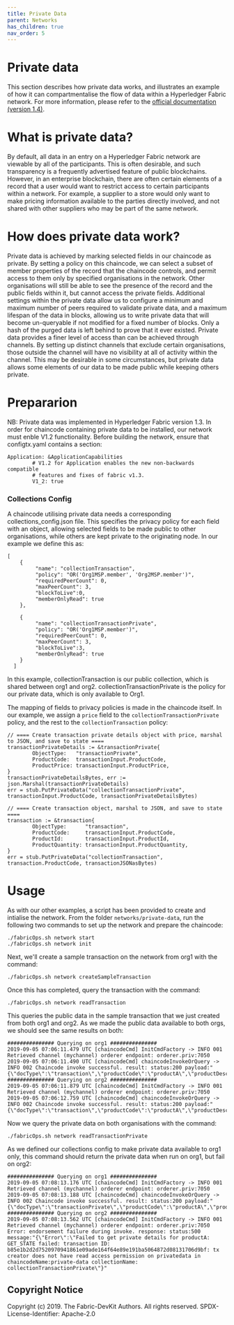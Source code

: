 ```yaml
---
title: Private Data
parent: Networks
has_children: true
nav_order: 5
---
```

# Private data

This section describes how private data works, and illustrates an example of how it can compartmentalise the flow of data within a Hyperledger Fabric network. For more information, please refer to the [official documentation (version 1.4)](https://hyperledger-fabric-ca.readthedocs.io/en/release-1.4/).

# What is private data?
By default, all data in an entry on a Hyperledger Fabric network are viewable by all of the participants. This is often desirable, and such transparency is a frequently advertised feature of public blockchains. However, in an enterprise blockchain, there are often certain elements of a record that a user would want to restrict access to certain participants within a network. For example, a supplier to a store would only want to make pricing information available to the parties directly involved, and not shared with other suppliers who may be part of the same network.

# How does private data work?
Private data is achieved by marking selected fields in our chaincode as private. By setting a policy on this chaincode, we can select a subset of member properties of the record that the chaincode controls, and permit access to them only by specified organisations in the network. Other organisations will still be able to see the presence of the record and the public fields within it, but cannot access the private fields.
Additional settings within the private data allow us to configure a minimum and maximum number of peers required to validate private data, and a maximum lifespan of the data in blocks, allowing us to write private data that will become un-queryable if not modified for a fixed number of blocks. Only a hash of the purged data is left behind to prove that it ever existed.
Private data provides a finer level of access than can be achieved through channels. By setting up distinct channels that exclude certain organisations, those outside the channel will have no visibility at all of activity within the channel. This may be desirable in some circumstances, but private data allows some elements of our data to be made public while keeping others private.

# Prepararion
NB: Private data was implemented in Hyperledger Fabric version 1.3. In order for chaincode containing private data to be installed, our network must enble V1.2 functionality. Before building the network, ensure that configtx.yaml contains a section:
```
Application: &ApplicationCapabilities
        # V1.2 for Application enables the new non-backwards compatible
        # features and fixes of fabric v1.3.
        V1_2: true
```
### Collections Config
A chaincode utilising private data needs a corresponding collections_config.json file. This specifies the privacy policy for each field with an object, allowing selected fields to be made public to other organisations, while others are kept private to the originating node. In our example we define this as:
````
[
    {
         "name": "collectionTransaction",
         "policy": "OR('Org1MSP.member', 'Org2MSP.member')",
         "requiredPeerCount": 0,
         "maxPeerCount": 3,
         "blockToLive":0,
         "memberOnlyRead": true
    },
  
    {
         "name": "collectionTransactionPrivate",
         "policy": "OR('Org1MSP.member')",
         "requiredPeerCount": 0,
         "maxPeerCount": 3,
         "blockToLive":3,
         "memberOnlyRead": true
    }
  ]
````
In this example, collectionTransaction is our public collection, which is shared between org1 and org2. collectionTransactionPrivate is the policy for our private data, which is only available to Org1.

The mapping of fields to privacy policies is made in the chaincode itself. In our example, we assign a `price` field to the `collectionTransactionPrivate` policy, and the rest to the `collectionTransaction` policy:
```
// ==== Create transaction private details object with price, marshal to JSON, and save to state ====
transactionPrivateDetails := &transactionPrivate{
        ObjectType:   "transactionPrivate",
        ProductCode:  transactionInput.ProductCode,
        ProductPrice: transactionInput.ProductPrice,
}
transactionPrivateDetailsBytes, err := json.Marshal(transactionPrivateDetails)
err = stub.PutPrivateData("collectionTransactionPrivate", transactionInput.ProductCode, transactionPrivateDetailsBytes)
```
```
// ==== Create transaction object, marshal to JSON, and save to state ====
transaction := &transaction{
        ObjectType:      "transaction",
        ProductCode:     transactionInput.ProductCode,
        ProductId:       transactionInput.ProductId,
        ProductQuantity: transactionInput.ProductQuantity,
}
err = stub.PutPrivateData("collectionTransaction", transaction.ProductCode, transactionJSONasBytes)
```


# Usage
As with our other examples, a script has been provided to create and intialise the network. From the folder ```networks/private-data```, run the following two commands to set up the network and prepare the chaincode:
```
./fabricOps.sh network start
./fabricOps.sh network init
```
Next, we'll create a sample transaction on the network from org1 with the command:
```
./fabricOps.sh network createSampleTransaction
```
Once this has completed, query the transaction with the command:
```
./fabricOps.sh network readTransaction
```
This queries the public data in the sample transaction that we just created from both org1 and org2. As we made the public data available to both orgs, we should see the same results on both:
```
############### Querying on org1 ###############
2019-09-05 07:06:11.479 UTC [chaincodeCmd] InitCmdFactory -> INFO 001 Retrieved channel (mychannel) orderer endpoint: orderer.priv:7050
2019-09-05 07:06:11.490 UTC [chaincodeCmd] chaincodeInvokeOrQuery -> INFO 002 Chaincode invoke successful. result: status:200 payload:"{\"docType\":\"transaction\",\"productCode\":\"productA\",\"productDescription\":\"1234\",\"productQuantity\":70}" 
############### Querying on org2 ###############
2019-09-05 07:06:11.879 UTC [chaincodeCmd] InitCmdFactory -> INFO 001 Retrieved channel (mychannel) orderer endpoint: orderer.priv:7050
2019-09-05 07:06:12.759 UTC [chaincodeCmd] chaincodeInvokeOrQuery -> INFO 002 Chaincode invoke successful. result: status:200 payload:"{\"docType\":\"transaction\",\"productCode\":\"productA\",\"productDescription\":\"1234\",\"productQuantity\":70}" 
```

Now we query the private data on both organisations with the command:
```
./fabricOps.sh network readTransactionPrivate
```
As we defined our collections config to make private data available to org1 only, this command should return the private data when run on org1, but fail on org2:
```
############### Querying on org1 ###############
2019-09-05 07:08:13.176 UTC [chaincodeCmd] InitCmdFactory -> INFO 001 Retrieved channel (mychannel) orderer endpoint: orderer.priv:7050
2019-09-05 07:08:13.188 UTC [chaincodeCmd] chaincodeInvokeOrQuery -> INFO 002 Chaincode invoke successful. result: status:200 payload:"{\"docType\":\"transactionPrivate\",\"productCode\":\"productA\",\"productPrice\":60}" 
############### Querying on org2 ###############
2019-09-05 07:08:13.562 UTC [chaincodeCmd] InitCmdFactory -> INFO 001 Retrieved channel (mychannel) orderer endpoint: orderer.priv:7050
Error: endorsement failure during invoke. response: status:500 message:"{\"Error\":\"Failed to get private details for productA: GET_STATE failed: transaction ID: b85e1b2d2d7520970941861e09ade164f64e89e191ba5064872d08131706d9bf: tx creator does not have read access permission on privatedata in chaincodeName:private-data collectionName: collectionTransactionPrivate\"}" 
```

## Copyright Notice
Copyright (c) 2019. The Fabric-DevKit Authors. All rights reserved.
SPDX-License-Identifier: Apache-2.0